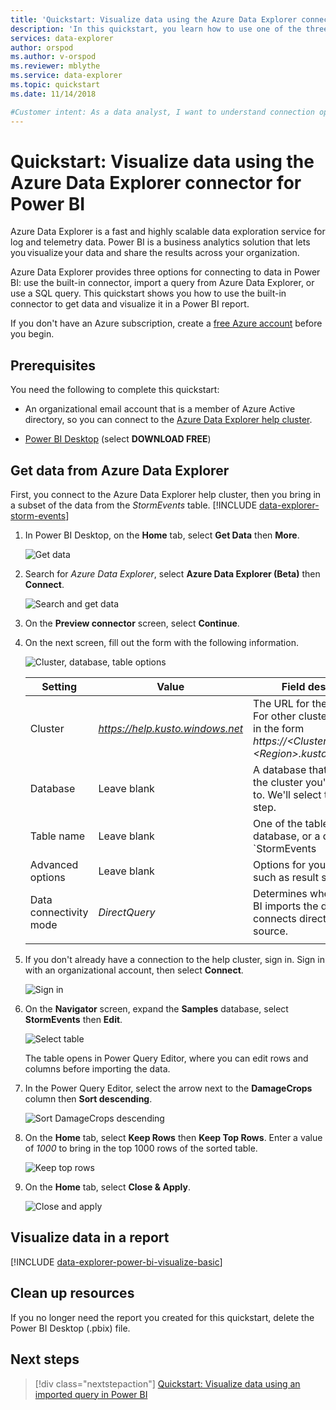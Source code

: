 ```yaml
---
title: 'Quickstart: Visualize data using the Azure Data Explorer connector for Power BI'
description: 'In this quickstart, you learn how to use one of the three options for visualizing data in Power BI: the Power BI connector for Azure Data Explorer.'
services: data-explorer
author: orspod
ms.author: v-orspod
ms.reviewer: mblythe
ms.service: data-explorer
ms.topic: quickstart
ms.date: 11/14/2018

#Customer intent: As a data analyst, I want to understand connection options in Power BI so I can choose the option most appropriate to my scenario.
---
```


# Quickstart: Visualize data using the Azure Data Explorer connector for Power BI

Azure Data Explorer is a fast and highly scalable data exploration service for log and telemetry data. Power BI is a business analytics solution that lets you visualize your data and share the results across your organization.

Azure Data Explorer provides three options for connecting to data in Power BI: use the built-in connector, import a query from Azure Data Explorer, or use a SQL query. This quickstart shows you how to use the built-in connector to get data and visualize it in a Power BI report.

If you don't have an Azure subscription, create a [free Azure account](https://azure.microsoft.com/free/) before you begin.

## Prerequisites

You need the following to complete this quickstart:

* An organizational email account that is a member of Azure Active directory, so you can connect to the [Azure Data Explorer help cluster](https://dataexplorer.azure.com/clusters/help/databases/samples).

* [Power BI Desktop](https://powerbi.microsoft.com/get-started/) (select **DOWNLOAD FREE**)

## Get data from Azure Data Explorer

First, you connect to the Azure Data Explorer help cluster, then you bring in a subset of the data from the *StormEvents* table. [!INCLUDE [data-explorer-storm-events](../../includes/data-explorer-storm-events.md)]

1. In Power BI Desktop, on the **Home** tab, select **Get Data** then **More**.

    ![Get data](media/power-bi-connector/get-data-more.png)

1. Search for *Azure Data Explorer*, select **Azure Data Explorer (Beta)** then **Connect**.

    ![Search and get data](media/power-bi-connector/search-get-data.png)

1. On the **Preview connector** screen, select **Continue**.

1. On the next screen, fill out the form with the following information.

    ![Cluster, database, table options](media/power-bi-connector/cluster-database-table.png)

    **Setting** | **Value** | **Field description**
    |---|---|---|
    | Cluster | *https://help.kusto.windows.net* | The URL for the help cluster. For other clusters, the URL is in the form *https://\<ClusterName\>.\<Region\>.kusto.windows.net*. |
    | Database | Leave blank | A database that is hosted on the cluster you're connecting to. We'll select this in a later step. |
    | Table name | Leave blank | One of the tables in the database, or a query like `StormEvents | take 1000`. We'll select this in a later step. |
    | Advanced options | Leave blank | Options for your queries, such as result set size. |
    | Data connectivity mode | *DirectQuery* | Determines whether Power BI imports the data or connects directly to the data source. |
    | | | |

1. If you don't already have a connection to the help cluster, sign in. Sign in with an organizational account, then select **Connect**.

    ![Sign in](media/power-bi-connector/sign-in.png)

1. On the **Navigator** screen, expand the **Samples** database, select **StormEvents** then **Edit**.

    ![Select table](media/power-bi-connector/select-table.png)

    The table opens in Power Query Editor, where you can edit rows and columns before importing the data.

1. In the Power Query Editor, select the arrow next to the **DamageCrops** column then **Sort descending**.

    ![Sort DamageCrops descending](media/power-bi-connector/sort-descending.png)

1. On the **Home** tab, select **Keep Rows** then **Keep Top Rows**. Enter a value of *1000* to bring in the top 1000 rows of the sorted table.

    ![Keep top rows](media/power-bi-connector/keep-top-rows.png)

1. On the **Home** tab, select **Close & Apply**.

    ![Close and apply](media/power-bi-connector/close-apply.png)

## Visualize data in a report

[!INCLUDE [data-explorer-power-bi-visualize-basic](../../includes/data-explorer-power-bi-visualize-basic.md)]

## Clean up resources

If you no longer need the report you created for this quickstart, delete the Power BI Desktop (.pbix) file.

## Next steps

> [!div class="nextstepaction"]
> [Quickstart: Visualize data using an imported query in Power BI](power-bi-blank-query.md)